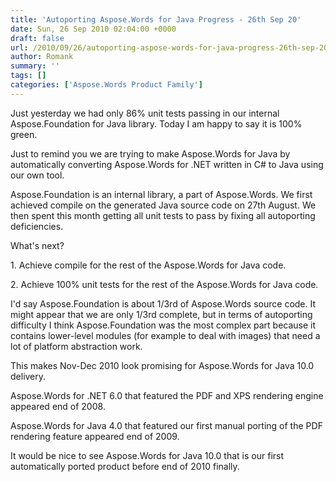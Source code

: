```yaml
---
title: 'Autoporting Aspose.Words for Java Progress - 26th Sep 20'
date: Sun, 26 Sep 2010 02:04:00 +0000
draft: false
url: /2010/09/26/autoporting-aspose-words-for-java-progress-26th-sep-20/
author: Romank
summary: ''
tags: []
categories: ['Aspose.Words Product Family']
---
```


Just yesterday we had only 86% unit tests passing in our internal Aspose.Foundation for Java library. Today I am happy to say it is 100% green.

Just to remind you we are trying to make Aspose.Words for Java by automatically converting Aspose.Words for .NET written in C# to Java using our own tool.

Aspose.Foundation is an internal library, a part of Aspose.Words. We first achieved compile on the generated Java source code on 27th August. We then spent this month getting all unit tests to pass by fixing all autoporting deficiencies.

What's next?

1\. Achieve compile for the rest of the Aspose.Words for Java code.

2\. Achieve 100% unit tests for the rest of the Aspose.Words for Java code.

I'd say Aspose.Foundation is about 1/3rd of Aspose.Words source code. It might appear that we are only 1/3rd complete, but in terms of autoporting difficulty I think Aspose.Foundation was the most complex part because it contains lower-level modules (for example to deal with images) that need a lot of platform abstraction work.

This makes Nov-Dec 2010 look promising for Aspose.Words for Java 10.0 delivery.

Aspose.Words for .NET 6.0 that featured the PDF and XPS rendering engine appeared end of 2008.

Aspose.Words for Java 4.0 that featured our first manual porting of the PDF rendering feature appeared end of 2009.

It would be nice to see Aspose.Words for Java 10.0 that is our first automatically ported product before end of 2010 finally.








